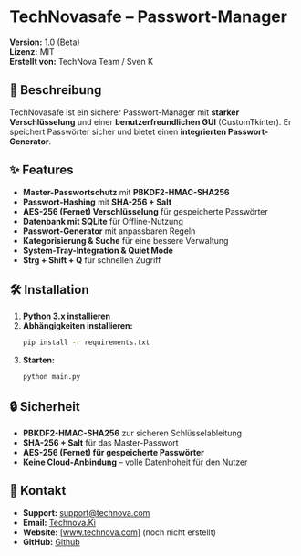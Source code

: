 # TechNovasafe – Passwort-Manager  
**Version:** 1.0 (Beta)  
**Lizenz:** MIT  
**Erstellt von:** TechNova Team / Sven K  

## 🔐 Beschreibung  
TechNovasafe ist ein sicherer Passwort-Manager mit **starker Verschlüsselung** und einer **benutzerfreundlichen GUI** (CustomTkinter). Er speichert Passwörter sicher und bietet einen **integrierten Passwort-Generator**.  

## ✨ Features  
- **Master-Passwortschutz** mit **PBKDF2-HMAC-SHA256**  
- **Passwort-Hashing** mit **SHA-256 + Salt**  
- **AES-256 (Fernet) Verschlüsselung** für gespeicherte Passwörter  
- **Datenbank mit SQLite** für Offline-Nutzung  
- **Passwort-Generator** mit anpassbaren Regeln  
- **Kategorisierung & Suche** für eine bessere Verwaltung  
- **System-Tray-Integration & Quiet Mode**  
- **Strg + Shift + Q** für schnellen Zugriff  

## 🛠 Installation  
1. **Python 3.x installieren**  
2. **Abhängigkeiten installieren:**  
   ```bash
   pip install -r requirements.txt
   ```  
3. **Starten:**  
   ```bash
   python main.py
   ```  

## 🔒 Sicherheit  
- **PBKDF2-HMAC-SHA256** zur sicheren Schlüsselableitung  
- **SHA-256 + Salt** für das Master-Passwort  
- **AES-256 (Fernet) für gespeicherte Passwörter**  
- **Keine Cloud-Anbindung** – volle Datenhoheit für den Nutzer  

## 📧 Kontakt
- **Support:** [support@technova.com](mailto:sup.technova@gmail.com)
- **Email:** [Technova.Ki](mailto:Technova.Ki@gmail.com)
- **Website:** [www.technova.com] (noch nicht erstellt)  
- **GitHub:** [Github](https://github.com/Quix17/Password-Manager)  
